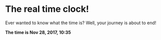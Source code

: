 # The real time clock!

Ever wanted to know what the time is? Well, your journey is about to end!

**The time is Nov 28, 2017, 10:35**